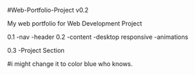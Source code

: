#Web-Portfolio-Project v0.2

My web portfolio for Web Development Project

0.1
    -nav
    -header
0.2 
    -content
    -desktop responsive
    -animations

0.3 
    -Project Section

#i might change it to color blue who knows.